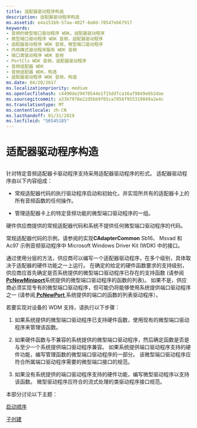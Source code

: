 ```yaml
---
title: 适配器驱动程序构造
description: 适配器驱动程序构造
ms.assetid: e4a151b9-57aa-402f-8a0d-70547eb67917
keywords:
- 音频的微型端口驱动程序 WDK，适配器驱动程序
- 微型端口驱动程序 WDK 音频，适配器驱动程序
- 适配器驱动程序 WDK 音频，微型端口驱动程序
- 内核模式驱动程序服务 WDK 音频
- 端口类驱动程序 WDK 音频
- PortCls WDK 音频，适配器驱动程序
- 音频适配器 WDK
- 音频适配器 WDK，构造
- 适配器驱动程序 WDK 音频，构造
ms.date: 04/20/2017
ms.localizationpriority: medium
ms.openlocfilehash: c4490de29470544e1f15ddfca16af9849e6b2dae
ms.sourcegitcommit: a33b7978e22d5bb9f65ca7056f955319049a2e4c
ms.translationtype: MT
ms.contentlocale: zh-CN
ms.lasthandoff: 01/31/2019
ms.locfileid: "56545185"
---
```

# <a name="adapter-driver-construction"></a>适配器驱动程序构造


## <span id="adapter_driver_construction"></span><span id="ADAPTER_DRIVER_CONSTRUCTION"></span>


针对特定音频适配器卡驱动程序支持采用适配器驱动程序的形式。 适配器驱动程序由以下内容组成：

-   常规适配器代码的执行驱动程序启动和初始化，并实现所共有的适配器卡上的所有音频函数的任何操作。

-   管理适配器卡上的特定音频功能的微型端口驱动程序的一组。

硬件供应商提供的常规适配器代码和系统不提供任何微型端口驱动程序的代码。

常规适配器代码的示例，请参阅的实现**CAdapterCommon** Sb16、 Msvad 和 Ac97 示例音频驱动程序中 Microsoft Windows Driver Kit (WDK) 中的接口。

通过使用分层的方法，供应商可以编写一个适配器驱动程序，在多个级别，具体取决于适配器的硬件功能之一上运行。 在确定的给定的硬件函数要求的支持级别，供应商应首先确定是否系统提供的微型端口驱动程序已存在的支持函数 (请参阅[ **PcNewMiniport**](https://msdn.microsoft.com/library/windows/hardware/ff537714)系统提供的微型端口驱动程序的函数的列表)。 如果不是，供应商必须实现专有的微型端口驱动程序，但可能仍将能够使用系统提供端口驱动程序之一 (请参阅[ **PcNewPort** ](https://msdn.microsoft.com/library/windows/hardware/ff537715)系统提供的端口的函数的列表驱动程序）。

若要实现对设备的 WDM 支持，请执行以下步骤：

1.  如果系统提供的微型端口驱动程序已支持硬件函数，使用现有的微型端口驱动程序来管理该函数。

2.  如果硬件函数与不兼容的系统提供的微型端口驱动程序，然后确定函数是否是与至少一个系统提供端口驱动程序兼容。 如果系统提供端口驱动程序支持的硬件功能，编写管理函数的微型端口驱动程序的一部分。 该微型端口驱动程序应符合所属端口驱动程序需要的微型端口接口的规范。

3.  如果没有系统提供的端口驱动程序支持的硬件功能，编写微型驱动程序以支持该函数。 微型驱动程序应符合的流式处理的类驱动程序接口规范。

本部分讨论以下主题：

[启动顺序](startup-sequence.md)

[子创建](subdevice-creation.md)

 

 




